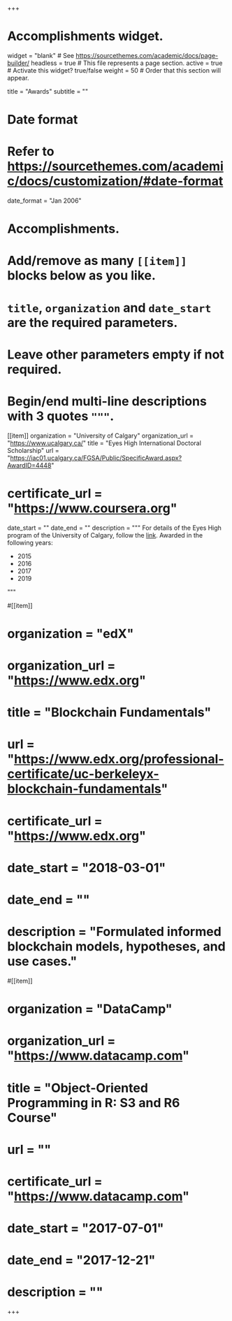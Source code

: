 +++
# Accomplishments widget.
widget = "blank"  # See https://sourcethemes.com/academic/docs/page-builder/
headless = true  # This file represents a page section.
active = true  # Activate this widget? true/false
weight = 50  # Order that this section will appear.

title = "Awards"
subtitle = ""

# Date format
#   Refer to https://sourcethemes.com/academic/docs/customization/#date-format
date_format = "Jan 2006"

# Accomplishments.
#   Add/remove as many `[[item]]` blocks below as you like.
#   `title`, `organization` and `date_start` are the required parameters.
#   Leave other parameters empty if not required.
#   Begin/end multi-line descriptions with 3 quotes `"""`.

[[item]]
  organization = "University of Calgary"
  organization_url = "https://www.ucalgary.ca/"
  title = "Eyes High International Doctoral Scholarship"
  url = "https://iac01.ucalgary.ca/FGSA/Public/SpecificAward.aspx?AwardID=4448"
#  certificate_url = "https://www.coursera.org"
  date_start = ""
  date_end = ""
  description = """
  For details of the Eyes High program of the University of Calgary, follow the [link](https://www.ucalgary.ca/eyeshigh).
  Awarded in the following years:
  
  * 2015
  * 2016
  * 2017
  * 2019
  
  """
  
<!-- [[item]]
  organization = "Department of Economics, University of Calgary"
  organization_url = "https://econ.ucalgary.ca/"
  title = "Teaching Assistant Excellence Prize 2018-2019"
#  url = 
#  certificate_url = "https://www.coursera.org"
  date_start = "2019-05-01"
  date_end = ""
  description = ""
  
[[item]]
  organization = "University of Calgary"
  organization_url = "https://www.ucalgary.ca/"
  title = "Eyes High International Doctoral Scholarship"
#  url = 
#  certificate_url = "https://www.coursera.org"
  date_start = "2015-05-01"
  date_end = "2018-04-30"
  description = ""
  
[[item]]
  organization = "Department of Economics, University of Calgary"
  organization_url = "https://econ.ucalgary.ca/"
  title = "Econometrics Prize 2015-2016"
#  url = 
#  certificate_url = "https://www.coursera.org"
  date_start = "2016-05-01"
  date_end = ""
  description = ""
  
[[item]]
  organization = "Department of Economics, University of Calgary"
  organization_url = "https://econ.ucalgary.ca/"
  title = "Microeconomics Prize 2014-2015"
#  url = 
#  certificate_url = "https://www.coursera.org"
  date_start = "2015-05-01"
  date_end = ""
  description = "" -->

#[[item]]
#  organization = "edX"
#  organization_url = "https://www.edx.org"
#  title = "Blockchain Fundamentals"
#  url = "https://www.edx.org/professional-certificate/uc-berkeleyx-blockchain-fundamentals"
#  certificate_url = "https://www.edx.org"
#  date_start = "2018-03-01"
#  date_end = ""
#  description = "Formulated informed blockchain models, hypotheses, and use cases."
  
#[[item]]
#  organization = "DataCamp"
#  organization_url = "https://www.datacamp.com"
#  title = "Object-Oriented Programming in R: S3 and R6 Course"
#  url = ""
#  certificate_url = "https://www.datacamp.com"
#  date_start = "2017-07-01"
#  date_end = "2017-12-21"
#  description = ""

+++
